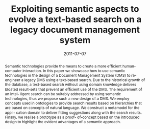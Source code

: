 ---
abstract: Semantic technologies provide the means to create a  more ef&#64257;cient
  human-computer interaction. In this paper  we showcase how to use semantic technologies
  in the design  of a Document Management System (DMS) to re-engineer a  legacy DMS
  using a text-based search. Due to the historical  growth of the database, a text-based
  search without using  domain knowledge delivers bloated result-sets that prevent  an
  ef&#64257;cient use of the DMS. The requirement of an intel-  ligent search can
  be suitably addressed by using semantic  technologies, thus we propose such a new
  design of a DMS.  We employ concepts used in ontologies to provide search  results
  based on hierarchies that are based on concepts of  natural language. We construct
  a metamodel for the appli-  cation domain to deliver &#64257;tting suggestions along
  with the  search results. Finally, we realise a prototype as a proof-  of-concept
  based on the introduced design to highlight the  evident advantages of a semantic
  approach.
authors:
- Johann Grabner
- Andreas Mauczka
- Mario Bernhart
- Thomas Grechenig
date: '2011-07-07'
featured: false
publication_types:
- '0'
publishDate: '2011-07-07'
title: Exploiting semantic aspects to evolve a text-based search on a legacy document
  management system
url_pdf: ''
---
